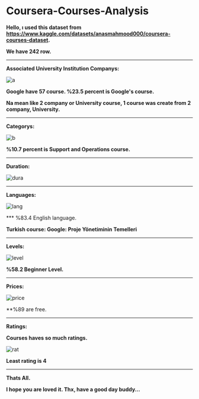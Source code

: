 # Coursera-Courses-Analysis
**Hello, ı used this dataset from https://www.kaggle.com/datasets/anasmahmood000/coursera-courses-dataset.**

**We have 242 row.**

--------------------------------------------------------------------------------------------------------------------------------------------------------------

**Associated University Institution Companys:**

![a](https://user-images.githubusercontent.com/83331577/188500548-45fae02d-9ad0-41fe-8d29-6c8c3e3c7b84.PNG)

**Google have 57 course. %23.5 percent is Google's course.**

**Na mean like 2 company or University course, 1 course was create from 2 company, University.**

--------------------------------------------------------------------------------------------------------------------------------------------------------------

**Categorys:**

![b](https://user-images.githubusercontent.com/83331577/188500672-34f7dfef-edb9-42ee-b90a-20cbc906127a.PNG)

**%10.7 percent is Support and Operations course.**

--------------------------------------------------------------------------------------------------------------------------------------------------------------

**Duration:**

![dura](https://user-images.githubusercontent.com/83331577/188501128-f1f99543-14de-41e4-8590-4775f6f7058a.PNG)

--------------------------------------------------------------------------------------------------------------------------------------------------------------

**Languages:**

![lang](https://user-images.githubusercontent.com/83331577/188500741-576abd51-62fe-475f-84d0-b468667e84f5.PNG)

*** %83.4 English language. 

**Turkish course: Google: Proje Yönetiminin Temelleri**	

--------------------------------------------------------------------------------------------------------------------------------------------------------------

**Levels:**

![level](https://user-images.githubusercontent.com/83331577/188500800-2e7ebe67-0bac-4af0-811a-f140f53e3630.PNG)

**%58.2 Beginner Level.** 

--------------------------------------------------------------------------------------------------------------------------------------------------------------

**Prices:**

![price](https://user-images.githubusercontent.com/83331577/188500945-ffebec1b-7709-43b8-85ba-b361dd1ac136.PNG)

**%89 are free.

--------------------------------------------------------------------------------------------------------------------------------------------------------------

**Ratings:**

**Courses haves so much ratings.** 

![rat](https://user-images.githubusercontent.com/83331577/188500865-55e2847e-377a-4a94-b5e8-96095b9d5971.PNG)

**Least rating is 4** 

--------------------------------------------------------------------------------------------------------------------------------------------------------------

**Thats All.** 

**I hope you are loved it. Thx, have a good day buddy...**
